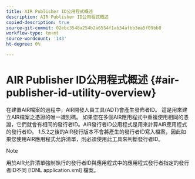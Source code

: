 ```yaml
---
title: AIR Publisher ID公用程式概述
description: AIR Publisher ID公用程式概述
copied-description: true
source-git-commit: 02ebc3548a254b2a6554f1ab34afbb3ea5f09bb8
workflow-type: tm+mt
source-wordcount: '143'
ht-degree: 0%

---
```


# AIR Publisher ID公用程式概述 {#air-publisher-id-utility-overview}

在建置AIR檔案的過程中，AIR開發人員工具(ADT)會產生發佈者ID。 這是用來建立AIR檔案之憑證的唯一識別碼。 如果您在多個AIR應用程式中重複使用相同的憑證，它們就會有相同的發行者ID。AIR發行者ID公用程式是用來計算AIR應用程式的發行者ID。 1.5.2之後的AIR發行版本不會將產生的發行者ID寫入檔案，因此如果您使用AIR應用程式允許清單，則必須使用此工具來判斷發行者ID。

>[!NOTE]
>
>用於AIR允許清單強制執行的發行者ID與應用程式中的應用程式發行者指定的發行者ID不同 [!DNL application.xml] 檔案。
